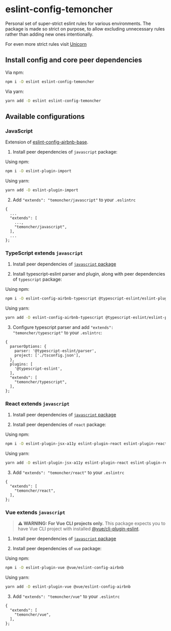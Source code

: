 # eslint-config-temoncher

Personal set of super-strict eslint rules for various environments. The package is made so strict on purpose, to allow excluding unnecessary rules rather than adding new ones intentionally.

For even more strict rules visit [Unicorn](https://github.com/sindresorhus/eslint-plugin-unicorn)

## Install config and core peer dependencies

Via npm:

```sh
npm i -D eslint eslint-config-temoncher
```

Via yarn:

```sh
yarn add -D eslint eslint-config-temoncher
```

## Available configurations

### JavaScript

Extension of [eslint-config-airbnb-base](https://npmjs.com/eslint-config-airbnb-base).

1. Install peer dependencies of `javascript` package:

Using npm:

```sh
npm i -D eslint-plugin-import
```

Using yarn:

```sh
yarn add -D eslint-plugin-import
```

2. Add `"extends": "temoncher/javascript"` to your `.eslintrc`

```
{
  ...
  "extends": [
    ...,
    "temoncher/javascript",
  ],
  ...
};
```

### TypeScript extends `javascript`

1. Install peer dependencies of [`javascript` package](#javascript)

2. Install typescript-eslint parser and plugin, along with peer dependencies of `typescript` package:

Using npm:

```sh
npm i -D eslint-config-airbnb-typescript @typescript-eslint/eslint-plugin @typescript-eslint/parser
```

Using yarn:

```sh
yarn add -D eslint-config-airbnb-typescript @typescript-eslint/eslint-plugin @typescript-eslint/parser
```

3. Configure typescript parser and add `"extends": "temoncher/typescript"` to your `.eslintrc`:

```
{
  parserOptions: {
    parser: '@typescript-eslint/parser',
    project: ['./tsconfig.json'],
  },
  plugins: [
    '@typescript-eslint',
  ],
  "extends": [
    "temoncher/typescript",
  ],
};
```

### React extends `javascript`

1. Install peer dependencies of [`javascript` package](#javascript)

2. Install peer dependencies of `react` package:

Using npm:

```sh
npm i -D eslint-plugin-jsx-a11y eslint-plugin-react eslint-plugin-react-hooks
```

Using yarn:

```sh
yarn add -D eslint-plugin-jsx-a11y eslint-plugin-react eslint-plugin-react-hooks
```

3. Add `"extends": "temoncher/react"` to your `.eslintrc`

```
{
  "extends": [
    "temoncher/react",
  ],
};
```

### Vue extends `javascript`

> **⚠ WARNING: For Vue CLI projects only.**
> This package expects you to have Vue CLI project with installed [@vue/cli-plugin-eslint](https://www.npmjs.com/package/@vue/cli-plugin-eslint).

1. Install peer dependencies of [`javascript` package](#javascript)

2. Install peer dependencies of `vue` package:

Using npm:

```sh
npm i -D eslint-plugin-vue @vue/eslint-config-airbnb
```

Using yarn:

```sh
yarn add -D eslint-plugin-vue @vue/eslint-config-airbnb
```

3. Add `"extends": "temoncher/vue"` to your `.eslintrc`

```
{
  "extends": [
    "temoncher/vue",
  ],
};
```
